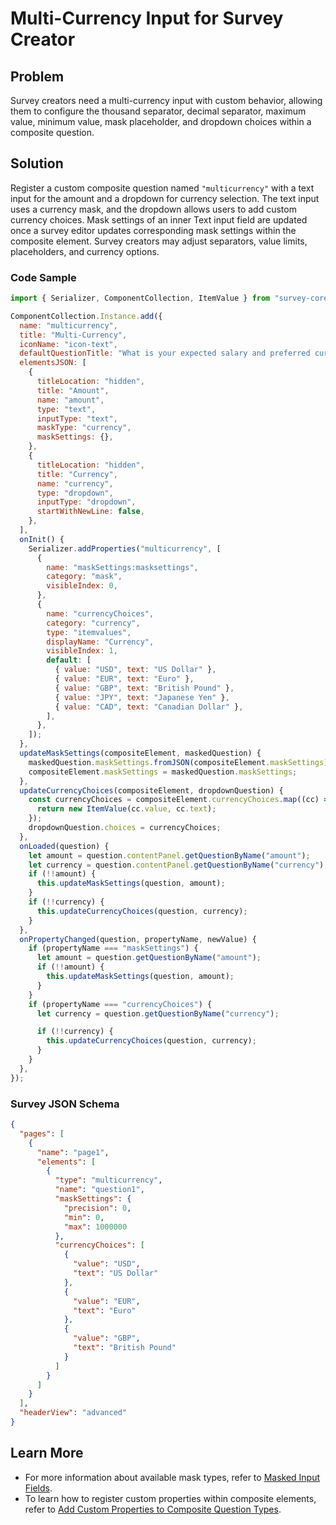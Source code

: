 # Multi-Currency Input for Survey Creator

## Problem
Survey creators need a multi-currency input with custom behavior, allowing them to configure the thousand separator, decimal separator, maximum value, minimum value, mask placeholder, and dropdown choices within a composite question.

## Solution
Register a custom composite question named `"multicurrency"` with a text input for the amount and a dropdown for currency selection. The text input uses a currency mask, and the dropdown allows users to add custom currency choices. Mask settings of an inner Text input field are updated once a survey editor updates corresponding mask settings within the composite element. Survey creators may adjust separators, value limits, placeholders, and currency options.

### Code Sample
```javascript
import { Serializer, ComponentCollection, ItemValue } from "survey-core";

ComponentCollection.Instance.add({
  name: "multicurrency",
  title: "Multi-Currency",
  iconName: "icon-text",
  defaultQuestionTitle: "What is your expected salary and preferred currency?",
  elementsJSON: [
    {
      titleLocation: "hidden",
      title: "Amount",
      name: "amount",
      type: "text",
      inputType: "text",
      maskType: "currency",
      maskSettings: {},
    },
    {
      titleLocation: "hidden",
      title: "Currency",
      name: "currency",
      type: "dropdown",
      inputType: "dropdown",
      startWithNewLine: false,
    },
  ],
  onInit() {
    Serializer.addProperties("multicurrency", [
      {
        name: "maskSettings:masksettings",
        category: "mask",
        visibleIndex: 0,
      },
      {
        name: "currencyChoices",
        category: "currency",
        type: "itemvalues",
        displayName: "Currency",
        visibleIndex: 1,
        default: [
          { value: "USD", text: "US Dollar" },
          { value: "EUR", text: "Euro" },
          { value: "GBP", text: "British Pound" },
          { value: "JPY", text: "Japanese Yen" },
          { value: "CAD", text: "Canadian Dollar" },
        ],
      },
    ]);
  },
  updateMaskSettings(compositeElement, maskedQuestion) {
    maskedQuestion.maskSettings.fromJSON(compositeElement.maskSettings);
    compositeElement.maskSettings = maskedQuestion.maskSettings;
  },
  updateCurrencyChoices(compositeElement, dropdownQuestion) {
    const currencyChoices = compositeElement.currencyChoices.map((cc) => {
      return new ItemValue(cc.value, cc.text);
    });
    dropdownQuestion.choices = currencyChoices;
  },
  onLoaded(question) {
    let amount = question.contentPanel.getQuestionByName("amount");
    let currency = question.contentPanel.getQuestionByName("currency");
    if (!!amount) {
      this.updateMaskSettings(question, amount);
    }
    if (!!currency) {
      this.updateCurrencyChoices(question, currency);
    }
  },
  onPropertyChanged(question, propertyName, newValue) {
    if (propertyName === "maskSettings") {
      let amount = question.getQuestionByName("amount");
      if (!!amount) {
        this.updateMaskSettings(question, amount);
      }
    }
    if (propertyName === "currencyChoices") {
      let currency = question.getQuestionByName("currency");

      if (!!currency) {
        this.updateCurrencyChoices(question, currency);
      }
    }
  },
});
```

### Survey JSON Schema
```json
{
  "pages": [
    {
      "name": "page1",
      "elements": [
        {
          "type": "multicurrency",
          "name": "question1",
          "maskSettings": {
            "precision": 0,
            "min": 0,
            "max": 1000000
          },
          "currencyChoices": [
            {
              "value": "USD",
              "text": "US Dollar"
            },
            {
              "value": "EUR",
              "text": "Euro"
            },
            {
              "value": "GBP",
              "text": "British Pound"
            }
          ]
        }
      ]
    }
  ],
  "headerView": "advanced"
}
```

## Learn More
* For more information about available mask types, refer to [Masked Input Fields](https://surveyjs.io/form-library/examples/masked-input-fields/).
* To learn how to register custom properties within composite elements, refer to [Add Custom Properties to Composite Question Types](https://surveyjs.io/form-library/documentation/customize-question-types/create-composite-question-types#add-custom-properties-to-composite-question-types).